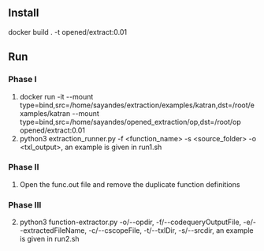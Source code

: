 ## Install
docker build . -t opened/extract:0.01

## Run
### Phase I
1. docker run -it  --mount type=bind,src=/home/sayandes/extraction/examples/katran,dst=/root/examples/katran --mount type=bind,src=/home/sayandes/opened_extraction/op,dst=/root/op opened/extract:0.01
2. python3 extraction_runner.py -f <function_name> -s <source_folder> -o <txl_output>, an example is given in run1.sh

### Phase II
1. Open the func.out file and remove the duplicate function definitions

### Phase III
2. python3 function-extractor.py -o/--opdir, -f/--codequeryOutputFile, -e/--extractedFileName, -c/--cscopeFile, -t/--txlDir, -s/--srcdir, an example is given in run2.sh

